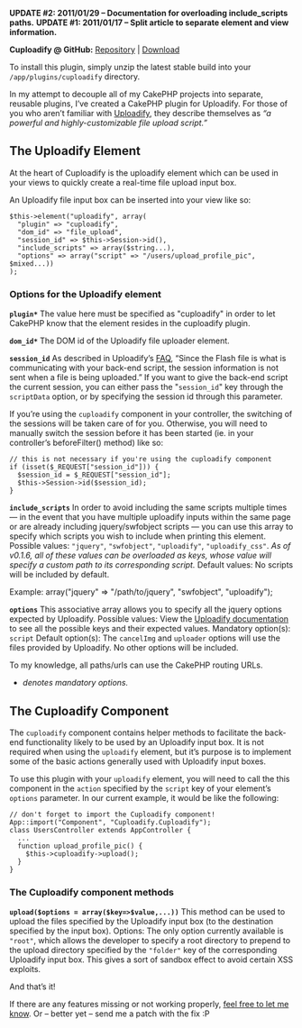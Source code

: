 **UPDATE #2: 2011/01/29 – Documentation for overloading include_scripts paths.**
**UPDATE #1: 2011/01/17 – Split article to separate element and view information.**

**Cuploadify @ GitHub:** [Repository](https://github.com/achan/cuploadify) | [Download](https://github.com/achan/cuploadify/archives/1.0)

To install this plugin, simply unzip the latest stable build into your `/app/plugins/cuploadify` directory.

In my attempt to decouple all of my CakePHP projects into separate, reusable plugins, I’ve created a CakePHP plugin for Uploadify. For those of you who aren’t familiar with [Uploadify](http://uploadify.com/demos), they describe themselves as _“a powerful and highly-customizable file upload script.”_

## The Uploadify Element

At the heart of Cuploadify is the uploadify element which can be used in your views to quickly create a real-time file upload input box.

An Uploadify file input box can be inserted into your view like so:

    $this->element("uploadify", array(
      "plugin" => "cuploadify",
      "dom_id" => "file_upload",
      "session_id" => $this->Session->id(),
      "include_scripts" => array($string...),
      "options" => array("script" => "/users/upload_profile_pic", $mixed...))
    );

### Options for the Uploadify element

**`plugin*`**
The value here must be specified as "cuploadify" in order to let CakePHP know that the element resides in the cuploadify plugin.

**`dom_id*`**
The DOM id of the Uploadify file uploader element.

**`session_id`**
As described in Uploadify’s [FAQ](http://uploadify.com/faqs/how-do-i-send-the-session-id-to-the-back-end-script), “Since the Flash file is what is communicating with your back-end script, the session information is not sent when a file is being uploaded.” If you want to give the back-end script the current session, you can either pass the "`session_id`" key through the `scriptData` option, or by specifying the session id through this parameter.

If you’re using the `cuploadify` component in your controller, the switching of the sessions will be taken care of for you. Otherwise, you will need to manually switch the session before it has been started (ie. in your controller’s beforeFilter() method) like so:

    // this is not necessary if you're using the cuploadify component
    if (isset($_REQUEST["session_id"])) {
      $session_id = $_REQUEST["session_id"];
      $this->Session->id($session_id);
    }

**`include_scripts`**
In order to avoid including the same scripts multiple times — in the event that you have multiple uploadify inputs within the same page or are already including jquery/swfobject scripts — you can use this array to specify which scripts you wish to include when printing this element.
Possible values: `"jquery"`, `"swfobject"`, `"uploadify"`, `"uploadify_css"`.
_As of v0.1.6, all of these values can be overloaded as keys, whose value will specify a custom path to its corresponding script._
Default values: No scripts will be included by default.

Example:
    array("jquery" => "/path/to/jquery", "swfobject", "uploadify");

**`options`**
This associative array allows you to specify all the jquery options expected by Uploadify.
Possible values: View the [Uploadify documentation](http://uploadify.com/documentation#options) to see all the possible keys and their expected values.
Mandatory option(s): `script`
Default option(s): The `cancelImg` and `uploader` options will use the files provided by Uploadify. No other options will be included.

To my knowledge, all paths/urls can use the CakePHP routing URLs.

* _denotes mandatory options._

## The Cuploadify Component

The `cuploadify` component contains helper methods to facilitate the back-end functionality likely to be used by an Uploadify input box. It is not required when using the `uploadify` element, but it’s purpose is to implement some of the basic actions generally used with Uploadify input boxes.

To use this plugin with your `uploadify` element, you will need to call the this component in the `action` specified by the `script` key of your element’s `options` parameter. In our current example, it would be like the following:

    // don't forget to import the Cuploadify component!
    App::import("Component", "Cuploadify.Cuploadify");
    class UsersController extends AppController {
      ...
      function upload_profile_pic() {
        $this->cuploadify->upload();
      }
    }

### The Cuploadify component methods

**`upload($options = array($key=>$value,...))`**
This method can be used to upload the files specified by the Uploadify input box (to the destination specified by the input box).
Options: The only option currently available is `"root"`, which allows the developer to specify a root directory to prepend to the upload directory specified by the `"folder"` key of the corresponding Uploadify input box. This gives a sort of sandbox effect to avoid certain XSS exploits.

And that’s it!

If there are any features missing or not working properly, [feel free to let me know](https://github.com/achan/cuploadify/issues). Or – better yet – send me a patch with the fix :P
